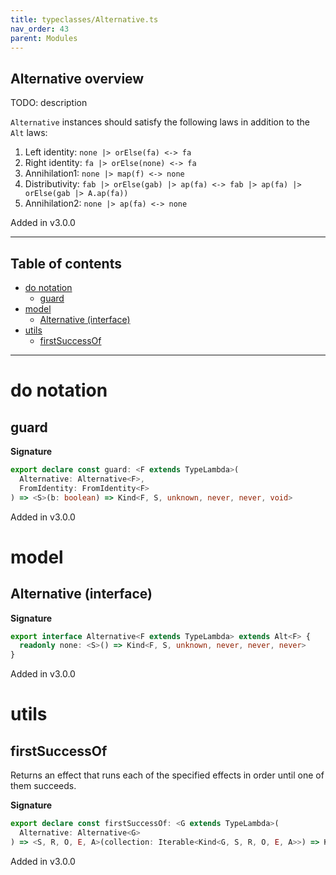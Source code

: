 ```yaml
---
title: typeclasses/Alternative.ts
nav_order: 43
parent: Modules
---
```


## Alternative overview

TODO: description

`Alternative` instances should satisfy the following laws in addition to the `Alt` laws:

1. Left identity: `none |> orElse(fa) <-> fa`
2. Right identity: `fa |> orElse(none) <-> fa`
3. Annihilation1: `none |> map(f) <-> none`
4. Distributivity: `fab |> orElse(gab) |> ap(fa) <-> fab |> ap(fa) |> orElse(gab |> A.ap(fa))`
5. Annihilation2: `none |> ap(fa) <-> none`

Added in v3.0.0

---

<h2 class="text-delta">Table of contents</h2>

- [do notation](#do-notation)
  - [guard](#guard)
- [model](#model)
  - [Alternative (interface)](#alternative-interface)
- [utils](#utils)
  - [firstSuccessOf](#firstsuccessof)

---

# do notation

## guard

**Signature**

```ts
export declare const guard: <F extends TypeLambda>(
  Alternative: Alternative<F>,
  FromIdentity: FromIdentity<F>
) => <S>(b: boolean) => Kind<F, S, unknown, never, never, void>
```

Added in v3.0.0

# model

## Alternative (interface)

**Signature**

```ts
export interface Alternative<F extends TypeLambda> extends Alt<F> {
  readonly none: <S>() => Kind<F, S, unknown, never, never, never>
}
```

Added in v3.0.0

# utils

## firstSuccessOf

Returns an effect that runs each of the specified effects in order until one of them succeeds.

**Signature**

```ts
export declare const firstSuccessOf: <G extends TypeLambda>(
  Alternative: Alternative<G>
) => <S, R, O, E, A>(collection: Iterable<Kind<G, S, R, O, E, A>>) => Kind<G, S, R, O, E, A>
```

Added in v3.0.0

